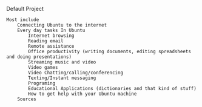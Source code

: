Default Project

    Most include
        Connecting Ubuntu to the internet
        Every day tasks In Ubuntu
            Internet browsing
            Reading email
            Remote assistance
            Office productivity (writing documents, editing spreadsheets and doing presentations)
            Streaming music and video
            Video games
            Video Chatting/calling/conferencing
            Texting/Instant messaging
            Programing
            Educational Applications (dictionaries and that kind of stuff)
            How to get help with your Ubuntu machine
        Sources

